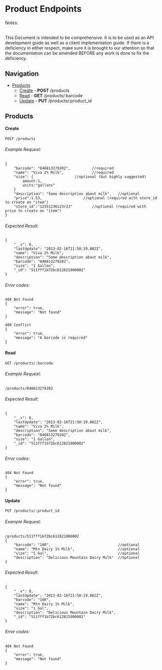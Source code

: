 # Product Endpoints
###### Notes:
This Document is intended to be comprehensive. It is to
be used as an API development guide as well as a client implementation guide.
If there is a deficiency in either respect, make sure it is brought to our
attention so that the documentation can be amended BEFORE any work is done to
fix the deficiency.

## Navigation
* [Products](#products)
	* [Create](#create) - **POST** /products	
	* [Read](#read) - **GET** /products/:barcode
	* [Update](#update) - **PUT** /products/:product_id


## Products

#### Create

    POST /products

###### Example Request:
    {
        "barcode": "046813279202", 			//required
        "name": "Viva 2% Milk", 			//required
        "size": {					//optional (but highly suggested)
        	amount:1, 				
        	units:"gallons"	
        }
        "description": "Some description about milk", 	//optional
        "price":1.53,					//optional (required with store_id to create an "item")
        "store_id":"12351236123r23"			//optional (required with price to create an "item")
    }
###### Expected Result:
    {
        "__v": 0,
        "lastUpdate": "2013-02-16T21:50:19.882Z",
        "name": "Viva 2% Milk",
        "description": "Some description about milk",
        "barcode": "046813279202",
        "size": "1 Gallon",
        "_id": "511fff1b72bc612821000002"
    }
###### Error codes: 
    404 Not Found
    {
        "error": true,
        "message": "Not found"
    }
    
    409 Conflict
    {
        "error": true,
        "message": "A barcode is required"
    }


#### Read

    GET /products/:barcode

###### Example Request:
    /products/046813279202
###### Expected Result:
    {
        "__v": 0,
        "lastUpdate": "2013-02-16T21:50:19.882Z",
        "name": "Viva 2% Milk",
        "description": "Some description about milk",
        "barcode": "046813279202",
        "size": "1 Gallon",
        "_id": "511fff1b72bc612821000002"
    }
###### Error codes:
    404 Not Found
    {
        "error": true,
        "message": "Not found"
    }

#### Update

    PUT /products/:product_id

###### Example Request:
    /products/511fff1b72bc612821000002
    {
        "barcode": "100", 								//optional
        "name": "Mtn Dairy 1% Milk", 					//optional
        "size": "1 Gal", 								//optional
        "description": "Delicious Mountain Dairy Milk" 	//optional
    }
###### Expected Result:
    {
        "__v": 0,
        "lastUpdate": "2013-02-16T21:50:19.882Z",
        "barcode": "100",
        "name": "Mtn Dairy 1% Milk", 		
        "size": "1 Gal", 			
        "description": "Delicious Mountain Dairy Milk",
        "_id": "511fff1b72bc612821000002"
    } 
###### Error codes:
    404 Not Found
    {
        "error": true,
        "message": "Not found"
    }

